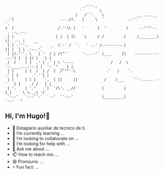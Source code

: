 



```

                                   .-'''-.                                                   
                                  '   _    \                                                 
   .                            /   /` '.   \               __.....__                        
 .'|                     .--./).   |     \  '           .-''         '.                      
<  |                    /.''\\ |   '      |  '         /     .-''"'-.  `. .-,.--.            
 | |                   | |  | |\    \     / /         /     /________\   \|  .-. |    __     
 | | .'''-.     _    _  \`-' /  `.   ` ..' /.--------.|                  || |  | | .:--.'.   
 | |/.'''. \   | '  / | /("'`      '-...-'` |____    |\    .-------------'| |  | |/ |   \ |  
 |  /    | |  .' | .' | \ '---.                 /   /  \    '-.____...---.| |  '- `" __ | |  
 | |     | |  /  | /  |  /'""'.\              .'   /    `.             .' | |      .'.''| |  
 | |     | | |   `'.  | ||     ||            /    /___    `''-...... -'   | |     / /   | |_ 
 | '.    | '.'   .'|  '/\'. __//            |         |                   |_|     \ \._,\ '/ 
 '---'   '---'`-'  `--'  `'---'             |_________|                            `--'  `"  

```                              


## Hi, I'm Hugo!👋



          
- 🔭 Estagiario auxiliar de tecnico de ti.
- 🌱 I’m currently learning ...
- 👯 I’m looking to collaborate on ...
- 🤔 I’m looking for help with ...
- 💬 Ask me about ...
- 📫 How to reach me: ...
- 😄 Pronouns: ...
- ⚡ Fun fact: ...

